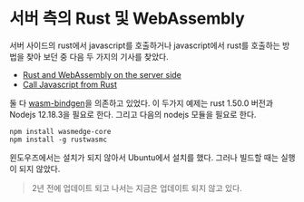 # 서버 측의 Rust 및 WebAssembly
서버 사이드의 rust에서 javascript를 호출하거나 javascript에서 rust를 호출하는 방법을 찾아 보던 중 다음 두 가지의 기사를 찾았다. 
* [Rust and WebAssembly on the server side](https://rust-by-example-ext.com/webassembly/nodejs.html)
* [Call Javascript from Rust](https://rust-by-example-ext.com/webassembly/nodejshelper.html)


둘 다 [wasm-bindgen](https://github.com/rustwasm/wasm-bindgen)을 의존하고 있었다.  이 두가지 예제는 rust 1.50.0 버전과 Nodejs 12.18.3을 필요로 한다. 그리고 다음의 nodejs 모듈을 필요로 한다. 
```shell
npm install wasmedge-core
npm install -g rustwasmc
```

윈도우즈에서는 설치가 되지 않아서 Ubuntu에서 설치를 했다. 그러나 빌드할 때는 실행이 되지 않았다. 

> 2년 전에 업데이트 되고 나서는 지금은 업데이트 되지 않고 있다. 




